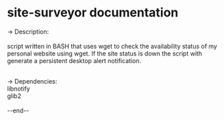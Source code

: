 # site-surveyor documentation

-> Description:<br />
<br />
script written in BASH that uses wget to check the availability status of my personal website using wget. 
If the site status is down the script with generate a persistent desktop alert notification.

<br />
-> Dependencies:<br />
libnotify <br />
glib2 <br />
<br />
--end--
